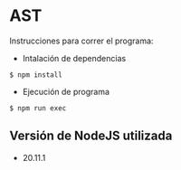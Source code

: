 # AST

Instrucciones para correr el programa:

- Intalación de dependencias
```shell
$ npm install
```

- Ejecución de programa
```shell
$ npm run exec
```
## Versión de NodeJS utilizada

- 20.11.1

